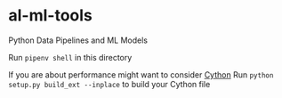 # al-ml-tools
Python Data Pipelines and ML Models


Run `pipenv shell` in this directory

If you are about performance might want to consider [Cython](https://cython.readthedocs.io/en/latest/src/tutorial/cython_tutorial.html)
Run `python setup.py build_ext --inplace` to build your Cython file